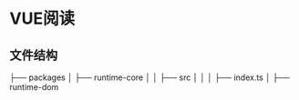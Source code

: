 # VUE阅读

## 文件结构
├── packages
│   ├── runtime-core
│   │   ├── src
│   │   │   ├── index.ts
│   ├── runtime-dom
